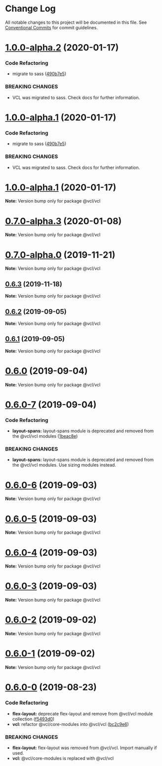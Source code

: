 # Change Log

All notable changes to this project will be documented in this file.
See [Conventional Commits](https://conventionalcommits.org) for commit guidelines.

# [1.0.0-alpha.2](https://github.com/vcl/vcl/compare/v0.7.0-alpha.3...v1.0.0-alpha.2) (2020-01-17)


### Code Refactoring

* migrate to sass ([490b7e5](https://github.com/vcl/vcl/commit/490b7e549d7445d27c8832d00560436e35f71511))


### BREAKING CHANGES

* VCL was migrated to sass. Check docs for further information.





# [1.0.0-alpha.1](https://github.com/vcl/vcl/compare/v0.7.0-alpha.3...v1.0.0-alpha.1) (2020-01-17)


### Code Refactoring

* migrate to sass ([490b7e5](https://github.com/vcl/vcl/commit/490b7e549d7445d27c8832d00560436e35f71511))


### BREAKING CHANGES

* VCL was migrated to sass. Check docs for further information.





# [1.0.0-alpha.1](https://github.com/vcl/vcl/compare/v0.7.0-alpha.3...v1.0.0-alpha.1) (2020-01-17)

**Note:** Version bump only for package @vcl/vcl





# [0.7.0-alpha.3](https://github.com/vcl/vcl/compare/v0.7.0-alpha.0...v0.7.0-alpha.3) (2020-01-08)

**Note:** Version bump only for package @vcl/vcl





# [0.7.0-alpha.0](https://github.com/vcl/vcl/compare/v0.6.2...v0.7.0-alpha.0) (2019-11-21)

**Note:** Version bump only for package @vcl/vcl





## [0.6.3](https://github.com/vcl/vcl/compare/v0.6.2...v0.6.3) (2019-11-18)

**Note:** Version bump only for package @vcl/vcl





## [0.6.2](https://github.com/vcl/vcl/compare/v0.6.1...v0.6.2) (2019-09-05)

**Note:** Version bump only for package @vcl/vcl





## [0.6.1](https://github.com/vcl/vcl/compare/v0.6.0...v0.6.1) (2019-09-05)

**Note:** Version bump only for package @vcl/vcl





# [0.6.0](https://github.com/vcl/vcl/compare/v0.6.0-7...v0.6.0) (2019-09-04)

**Note:** Version bump only for package @vcl/vcl





# [0.6.0-7](https://github.com/vcl/vcl/compare/v0.6.0-5...v0.6.0-7) (2019-09-04)


### Code Refactoring

* **layout-spans:** layout-spans module is deprecated and removed from the @vcl/vcl modules ([1beac8e](https://github.com/vcl/vcl/commit/1beac8e))


### BREAKING CHANGES

* **layout-spans:** layout-spans module is deprecated and removed from the @vcl/vcl modules. Use sizing modules instead.





# [0.6.0-6](https://github.com/vcl/vcl/compare/v0.6.0-5...v0.6.0-6) (2019-09-03)

**Note:** Version bump only for package @vcl/vcl





# [0.6.0-5](https://github.com/vcl/vcl/compare/v0.6.0-4...v0.6.0-5) (2019-09-03)

**Note:** Version bump only for package @vcl/vcl





# [0.6.0-4](https://github.com/vcl/vcl/compare/v0.6.0-3...v0.6.0-4) (2019-09-03)

**Note:** Version bump only for package @vcl/vcl





# [0.6.0-3](https://github.com/vcl/vcl/compare/v0.6.0-2...v0.6.0-3) (2019-09-03)

**Note:** Version bump only for package @vcl/vcl





# [0.6.0-2](https://github.com/vcl/vcl/compare/v0.6.0-1...v0.6.0-2) (2019-09-02)

**Note:** Version bump only for package @vcl/vcl





# [0.6.0-1](https://github.com/vcl/vcl/compare/v0.6.0-0...v0.6.0-1) (2019-09-02)

**Note:** Version bump only for package @vcl/vcl





# [0.6.0-0](https://github.com/vcl/vcl/compare/v0.5.4...v0.6.0-0) (2019-08-23)


### Code Refactoring

* **flex-layout:** deprecate flex-layout and remove from @vcl/vcl module collection ([f5493d0](https://github.com/vcl/vcl/commit/f5493d0))
* **vcl:** refactor @vcl/core-modules into @vcl/vcl ([bc2c9e6](https://github.com/vcl/vcl/commit/bc2c9e6))


### BREAKING CHANGES

* **flex-layout:** flex-layout was removed from @vcl/vcl. Import manually if used.
* **vcl:** @vcl/core-modules is replaced with @vcl/vcl
